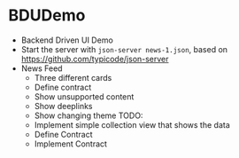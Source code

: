 # BDUDemo

- Backend Driven UI Demo
- Start the server with `json-server news-1.json`, based on https://github.com/typicode/json-server
- News Feed
	- Three different cards
	- Define contract
	- Show unsupported content
	- Show deeplinks
	- Show changing theme
TODO:
	- Implement simple collection view that shows the data
	- Define Contract
	- Implement Contract


